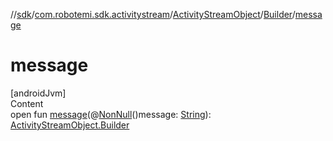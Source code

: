 //[sdk](../../../../index.md)/[com.robotemi.sdk.activitystream](../../index.md)/[ActivityStreamObject](../index.md)/[Builder](index.md)/[message](message.md)



# message  
[androidJvm]  
Content  
open fun [message](message.md)(@[NonNull](https://developer.android.com/reference/kotlin/androidx/annotation/NonNull.html)()message: [String](https://developer.android.com/reference/kotlin/java/lang/String.html)): [ActivityStreamObject.Builder](index.md)  



